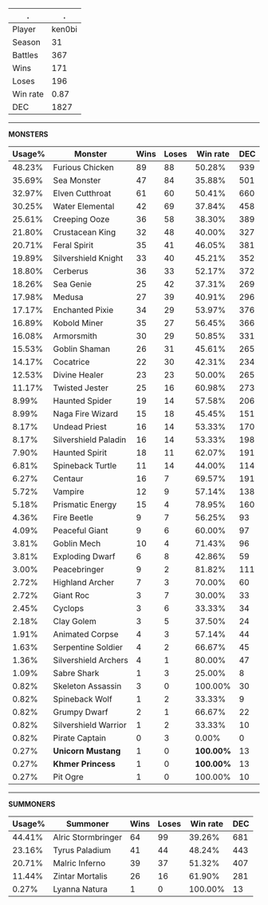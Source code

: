 .|.
|-|-
Player|ken0bi
Season|31
Battles|367
Wins|171
Loses|196
Win rate|0.87
DEC|1827

---
**MONSTERS**

Usage%|Monster|Wins|Loses|Win rate|DEC|
-|-|-|-|-|-|
48.23%|Furious Chicken|89|88|50.28%|939|
35.69%|Sea Monster|47|84|35.88%|501|
32.97%|Elven Cutthroat|61|60|50.41%|660|
30.25%|Water Elemental|42|69|37.84%|458|
25.61%|Creeping Ooze|36|58|38.30%|389|
21.80%|Crustacean King|32|48|40.00%|327|
20.71%|Feral Spirit|35|41|46.05%|381|
19.89%|Silvershield Knight|33|40|45.21%|352|
18.80%|Cerberus|36|33|52.17%|372|
18.26%|Sea Genie|25|42|37.31%|269|
17.98%|Medusa|27|39|40.91%|296|
17.17%|Enchanted Pixie|34|29|53.97%|376|
16.89%|Kobold Miner|35|27|56.45%|366|
16.08%|Armorsmith|30|29|50.85%|331|
15.53%|Goblin Shaman|26|31|45.61%|265|
14.17%|Cocatrice|22|30|42.31%|234|
12.53%|Divine Healer|23|23|50.00%|265|
11.17%|Twisted Jester|25|16|60.98%|273|
8.99%|Haunted Spider|19|14|57.58%|206|
8.99%|Naga Fire Wizard|15|18|45.45%|151|
8.17%|Undead Priest|16|14|53.33%|170|
8.17%|Silvershield Paladin|16|14|53.33%|198|
7.90%|Haunted Spirit|18|11|62.07%|191|
6.81%|Spineback Turtle|11|14|44.00%|114|
6.27%|Centaur|16|7|69.57%|191|
5.72%|Vampire|12|9|57.14%|138|
5.18%|Prismatic Energy|15|4|78.95%|160|
4.36%|Fire Beetle|9|7|56.25%|93|
4.09%|Peaceful Giant|9|6|60.00%|97|
3.81%|Goblin Mech|10|4|71.43%|96|
3.81%|Exploding Dwarf|6|8|42.86%|59|
3.00%|Peacebringer|9|2|81.82%|111|
2.72%|Highland Archer|7|3|70.00%|60|
2.72%|Giant Roc|3|7|30.00%|33|
2.45%|Cyclops|3|6|33.33%|34|
2.18%|Clay Golem|3|5|37.50%|24|
1.91%|Animated Corpse|4|3|57.14%|44|
1.63%|Serpentine Soldier|4|2|66.67%|45|
1.36%|Silvershield Archers|4|1|80.00%|47|
1.09%|Sabre Shark|1|3|25.00%|8|
0.82%|Skeleton Assassin|3|0|100.00%|30|
0.82%|Spineback Wolf|1|2|33.33%|9|
0.82%|Grumpy Dwarf|2|1|66.67%|22|
0.82%|Silvershield Warrior|1|2|33.33%|10|
0.82%|Pirate Captain|0|3|0.00%|0|
0.27%|**Unicorn Mustang**|1|0|**100.00%**|13|
0.27%|**Khmer Princess**|1|0|**100.00%**|13|
0.27%|Pit Ogre|1|0|100.00%|10|

---
**SUMMONERS**

Usage%|Summoner|Wins|Loses|Win rate|DEC|
-|-|-|-|-|-|
44.41%|Alric Stormbringer|64|99|39.26%|681|
23.16%|Tyrus Paladium|41|44|48.24%|443|
20.71%|Malric Inferno|39|37|51.32%|407|
11.44%|Zintar Mortalis|26|16|61.90%|281|
0.27%|Lyanna Natura|1|0|100.00%|13|
